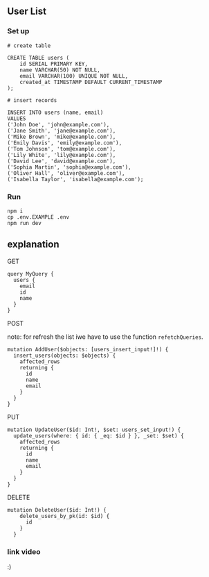 ##  User List

### Set up

```
# create table

CREATE TABLE users (
    id SERIAL PRIMARY KEY,
    name VARCHAR(50) NOT NULL,
    email VARCHAR(100) UNIQUE NOT NULL,
    created_at TIMESTAMP DEFAULT CURRENT_TIMESTAMP
);

# insert records

INSERT INTO users (name, email)
VALUES 
('John Doe', 'john@example.com'),
('Jane Smith', 'jane@example.com'),
('Mike Brown', 'mike@example.com'),
('Emily Davis', 'emily@example.com'),
('Tom Johnson', 'tom@example.com'),
('Lily White', 'lily@example.com'),
('David Lee', 'david@example.com'),
('Sophia Martin', 'sophia@example.com'),
('Oliver Hall', 'oliver@example.com'),
('Isabella Taylor', 'isabella@example.com');
```



### Run 
```
npm i
cp .env.EXAMPLE .env
npm run dev
```

## explanation

GET 
```
query MyQuery {
  users {
    email
    id
    name
  }
}
```

POST

note: for refresh the list iwe have to use the function `refetchQueries`.

```
mutation AddUser($objects: [users_insert_input!]!) {
  insert_users(objects: $objects) {
    affected_rows
    returning {
      id
      name
      email
    }
  }
}
```

PUT

```
mutation UpdateUser($id: Int!, $set: users_set_input!) {
  update_users(where: { id: { _eq: $id } }, _set: $set) {
    affected_rows
    returning {
      id
      name
      email
    }
  }
}
```

DELETE

```
mutation DeleteUser($id: Int!) {
    delete_users_by_pk(id: $id) {
      id
    }
  }
```

### link video

:)
